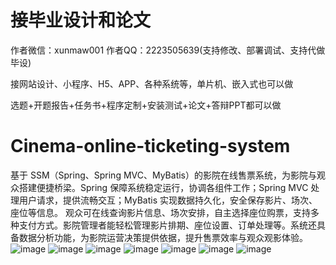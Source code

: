 # 接毕业设计和论文
作者微信：xunmaw001  作者QQ：2223505639(支持修改、部署调试、支持代做毕设)

接网站设计、小程序、H5、APP、各种系统等，单片机、嵌入式也可以做

选题+开题报告+任务书+程序定制+安装测试+论文+答辩PPT都可以做
# Cinema-online-ticketing-system
基于 SSM（Spring、Spring MVC、MyBatis）的影院在线售票系统，为影院与观众搭建便捷桥梁。Spring 保障系统稳定运行，协调各组件工作；Spring MVC 处理用户请求，提供流畅交互；MyBatis 实现数据持久化，安全保存影片、场次、座位等信息。  观众可在线查询影片信息、场次安排，自主选择座位购票，支持多种支付方式。影院管理者能轻松管理影片排期、座位设置、订单处理等。系统还具备数据分析功能，为影院运营决策提供依据，提升售票效率与观众观影体验。 
![image](https://github.com/user-attachments/assets/d6274cad-d01a-4c2d-835e-188d810aff4e)
![image](https://github.com/user-attachments/assets/2abd2f8b-7a4c-4e96-8eda-5d2c6bd9f2a3)
![image](https://github.com/user-attachments/assets/8720d630-f552-45c7-aef3-6fa43d693e9a)
![image](https://github.com/user-attachments/assets/01871b88-05b4-4733-a8ff-e95969f4cb95)
![image](https://github.com/user-attachments/assets/7a3b26c0-eb34-46a5-96cf-f652cbe6e926)
![image](https://github.com/user-attachments/assets/b36b8cc1-52a8-4f03-8e43-4c43e992c537)
![image](https://github.com/user-attachments/assets/34482132-875e-4b09-af38-70bbda118609)
